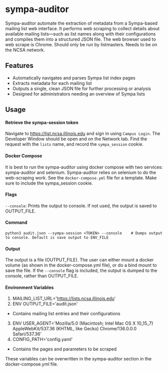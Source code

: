 # sympa-auditor

Sympa-auditor automate the extraction of metadata from a Sympa-based mailing list web interface. It performs web scraping to collect details about available mailing lists—such as list names along with their configurations and compiles them into a structured JSON file. The web browser used to web scrape is Chrome. Should only be run by listmasters. Needs to be on the NCSA network. 

## Features

- Automatically navigates and parses Sympa list index pages
- Extracts metadata for each mailing list
- Outputs a single, clean JSON file for further processing or analysis
- Designed for administrators needing an overview of Sympa lists

## Usage 

#### Retrieve the sympa-session token
Navigate to https://list.ncsa.illinois.edu and sign in using ```Campus Login```. The Developer Window should be open and on the Network tab. Find the request with the ```lists``` name, and record the ```sympa_session``` cookie. 

#### Docker Compose
It is best to run the sympa-auditor using docker compose with two services: sympa-auditor and selenium. Sympa-auditor relies on selenium to do the web-scraping work. See the `docker-compose.yml` file for a template. Make sure to include the sympa_session cookie.

#### Flags 
```--console```: Prints the output to console. If not used, the output is saved to OUTPUT_FILE. 

#### Command
```
python3 audit.json --sympa-session <TOKEN> --console    # Dumps output to console. Default is save output to ENV_FILE
```

#### Output
The output is a file (OUTPUT_FILE). The user can either mount a docker volume (as shown in the docker-compose.yml file), or do a bind mount to save the file. If the `--console` flag is included, the output is dumped to the console, rather than OUTPUT_FILE. 

#### Environment Variables 
1. MAILING_LIST_URL='https://lists.ncsa.illinois.edu'
2. ENV OUTPUT_FILE='audit.json' 
- Contains mailing list entries and their configurations
3. ENV USER_AGENT='Mozilla/5.0 (Macintosh; Intel Mac OS X 10_15_7) AppleWebKit/537.36 (KHTML, like Gecko) Chrome/136.0.0.0 Safari/537.36'
4. CONFIG_PATH='config.yaml'
- Contains the pages and parameters to be scraped

These variables can be overwritten in the sympa-auditor section in the docker-compose.yml file. 
